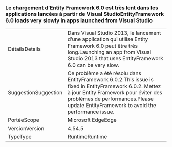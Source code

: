 ### <a name="entityframework-60-loads-very-slowly-in-apps-launched-from-visual-studio"></a><span data-ttu-id="0e727-101">Le chargement d’Entity Framework 6.0 est très lent dans les applications lancées à partir de Visual Studio</span><span class="sxs-lookup"><span data-stu-id="0e727-101">EntityFramework 6.0 loads very slowly in apps launched from Visual Studio</span></span>

|   |   |
|---|---|
|<span data-ttu-id="0e727-102">Détails</span><span class="sxs-lookup"><span data-stu-id="0e727-102">Details</span></span>|<span data-ttu-id="0e727-103">Dans Visual Studio 2013, le lancement d’une application qui utilise Entity Framework 6.0 peut être très long.</span><span class="sxs-lookup"><span data-stu-id="0e727-103">Launching an app from Visual Studio 2013 that uses EntityFramework 6.0 can be very slow.</span></span>|
|<span data-ttu-id="0e727-104">Suggestion</span><span class="sxs-lookup"><span data-stu-id="0e727-104">Suggestion</span></span>|<span data-ttu-id="0e727-105">Ce problème a été résolu dans EntityFramework 6.0.2.</span><span class="sxs-lookup"><span data-stu-id="0e727-105">This issue is fixed in EntityFramework 6.0.2.</span></span> <span data-ttu-id="0e727-106">Mettez à jour Entity Framework pour éviter des problèmes de performances.</span><span class="sxs-lookup"><span data-stu-id="0e727-106">Please update EntityFramework to avoid the performance issue.</span></span>|
|<span data-ttu-id="0e727-107">Portée</span><span class="sxs-lookup"><span data-stu-id="0e727-107">Scope</span></span>|<span data-ttu-id="0e727-108">Microsoft Edge</span><span class="sxs-lookup"><span data-stu-id="0e727-108">Edge</span></span>|
|<span data-ttu-id="0e727-109">Version</span><span class="sxs-lookup"><span data-stu-id="0e727-109">Version</span></span>|<span data-ttu-id="0e727-110">4.5</span><span class="sxs-lookup"><span data-stu-id="0e727-110">4.5</span></span>|
|<span data-ttu-id="0e727-111">Type</span><span class="sxs-lookup"><span data-stu-id="0e727-111">Type</span></span>|<span data-ttu-id="0e727-112">Runtime</span><span class="sxs-lookup"><span data-stu-id="0e727-112">Runtime</span></span>|


